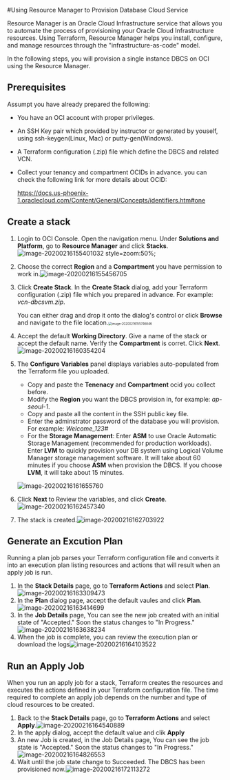 #Using Resource Manager to Provision Database Cloud Service

Resource Manager is an Oracle Cloud Infrastructure service that allows you to automate the process of provisioning your Oracle Cloud Infrastructure resources. Using Terraform, Resource Manager helps you install, configure, and manage resources through the "infrastructure-as-code" model.

In the following steps, you will provision a single instance DBCS on OCI using the Resource Manager.



## Prerequisites

Assumpt you have already prepared the following:

- You have an OCI account with proper privileges.

- An SSH Key pair which provided by instructor or generated by youself, using ssh-keygen(Linux, Mac) or putty-gen(Windows).

- A Terraform configuration (.zip) file which define the DBCS and related VCN.

- Collect your tenancy and compartment OCIDs in advance. you can check the following link for more details about OCID:

  https://docs.us-phoenix-1.oraclecloud.com/Content/General/Concepts/identifiers.htm#one



## Create a stack

1. Login to OCI Console. Open the navigation menu. Under **Solutions and Platform**, go to **Resource Manager** and click **Stacks**.<img src="./img/image-20200216155401032.png" alt="image-20200216155401032 style=zoom:50%;" />

2. Choose the correct **Region** and a **Compartment** you have permission to work in.![image-20200216155456705](./img/image-20200216155456705.png)

3. Click **Create Stack**. In the **Create Stack** dialog, add your Terraform configuration (.zip) file which you prepared in advance. For example: *vcn-dbcsvm.zip*.

   You can either drag and drop it onto the dialog's control or click **Browse** and navigate to the file location.<img src="./img/image-20200216155746846.png" alt="image-20200216155746846" style="zoom:50%;" />

4. Accept the default **Working Directory**. Give a name of the stack or accept the default name. Verify the **Compartment** is corret. Click **Next**.![image-20200216160354204](./img/image-20200216160354204.png)

5. The **Configure Variables** panel displays variables auto-populated from the Terraform file you uploaded. 

   - Copy and paste the **Tenenacy** and **Compartment** ocid you collect before.
   - Modify the **Region** you want the DBCS provision in, for example: *ap-seoul-1*. 
   - Copy and paste all the content in the SSH public key file.
   - Enter the adminstrator password of the database you will provision. For example: *Welcome_123#*
   - For the **Storage Management**: Enter **ASM** to use Oracle Automatic Storage Management (recommended for production workloads). Enter **LVM**  to quickly provision your DB system using Logical Volume Manager storage management software. It will take about 60 minutes if you choose **ASM** when provision the DBCS. If you choose **LVM**, it will take about 15 minutes.

   ![image-20200216161655760](./img/image-20200216161655760.png)

6. Click **Next** to Review the variables, and click **Create**.![image-20200216162457340](./img/image-20200216162457340.png)

7. The stack is created.![image-20200216162703922](./img/image-20200216162703922.png)



## Generate an Excution Plan

Running a plan job parses your Terraform configuration file and converts it into an execution plan listing resources and actions that will result when an apply job is run.

1. In the **Stack Details** page, go to **Terraform Actions** and select **Plan**.![image-20200216163309473](./img/image-20200216163309473.png)
2. In the **Plan** dialog page, accept the default vaules and click **Plan**.![image-20200216163414699](./img/image-20200216163414699.png)
3. In the **Job Details** page, You can see the new job created with an initial state of "Accepted." Soon the status changes to "In Progress."![image-20200216163638234](./img/image-20200216163638234.png)
4. When the job is complete, you can review the execution plan or download the logs![image-20200216164103522](./img/image-20200216164103522.png)



## Run an Apply Job

When you run an apply job for a stack, Terraform creates the resources and executes the actions defined in your Terraform configuration file. The time required to complete an apply job depends on the number and type of cloud resources to be created.

1. Back to the **Stack Details** page, go to **Terraform Actions** and select **Apply**.![image-20200216164540889](./img/image-20200216164540889.png)
2. In the apply dialog, accept the default value and clik **Apply**
3. An new Job is created, in the Job Details page, You can see the job state is "Accepted." Soon the status changes to "In Progress."![image-20200216164826553](./img/image-20200216164826553.png)
4. Wait until the job state change to Succeeded. The DBCS has been provisioned now.![image-20200216172113272](./img/image-20200216172113272.png)


